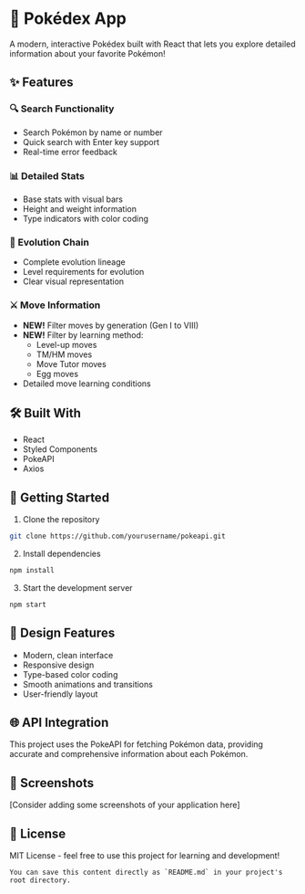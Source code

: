 # 🌟 Pokédex App

A modern, interactive Pokédex built with React that lets you explore detailed information about your favorite Pokémon!

## ✨ Features

### 🔍 Search Functionality
- Search Pokémon by name or number
- Quick search with Enter key support
- Real-time error feedback

### 📊 Detailed Stats
- Base stats with visual bars
- Height and weight information
- Type indicators with color coding

### 🔄 Evolution Chain
- Complete evolution lineage
- Level requirements for evolution
- Clear visual representation

### ⚔️ Move Information
- **NEW!** Filter moves by generation (Gen I to VIII)
- **NEW!** Filter by learning method:
  - Level-up moves
  - TM/HM moves
  - Move Tutor moves
  - Egg moves
- Detailed move learning conditions

## 🛠️ Built With
- React
- Styled Components
- PokeAPI
- Axios

## 🚀 Getting Started

1. Clone the repository
```bash
git clone https://github.com/yourusername/pokeapi.git
```

2. Install dependencies 
```bash
npm install
```

3. Start the development server
```bash
npm start
```

## 🎨 Design Features
- Modern, clean interface
- Responsive design
- Type-based color coding
- Smooth animations and transitions
- User-friendly layout
## 🌐 API Integration
This project uses the PokeAPI for fetching Pokémon data, providing accurate and comprehensive information about each Pokémon.

## 📱 Screenshots
[Consider adding some screenshots of your application here]

## 📝 License
MIT License - feel free to use this project for learning and development!
```plaintext
You can save this content directly as `README.md` in your project's root directory.
